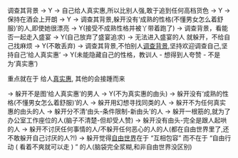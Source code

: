 
调查其背景 -> Y -> 自己给人真实惠,所以比别人强,敢于追到任何高档货色 -> Y -> 保持在酒会上开朗 -> Y -> 调查其背景,躲开没有‘成熟的性格(不懂男女怎么着舒服)’的人,即使她很漂亮 -> Y(接受不成熟性格并被丫带着跑了) -> 调查背景，看能否一起走入盛宴 -> Y(自己放弃了盛宴追求) -> 无法进入盛宴的人 就躲开，不给自己找麻烦 -> Y(不敢丢弃) -> 调查其背景,不怕别人[调查背景](https://www.v2ex.com/notes/28139),坚持欢迎调查自己,坚持自己‘给人真实惠’ -> Y(未能隐藏自己的性格，教训人 - 想得到人夸赞 - 不是为‘真实惠’)

重点就在于 给人[真实惠](https://github.com/7900ms/000nottheater_deserted_systemlibrary/tree/master/small), 其他的会接踵而来

-> 躲开不是图‘给人真实惠’的男人 -> Y(不为真实惠的由头) -> 躲开没有‘成熟的性格(不懂男女怎么着舒服)’的人 -> 躲开用幻想寻找同类的人 -> 躲开不为任何真实惠的由头的人 -> 躲开分不清‘由头-条件限制-新由头’的人 -> 躲开一根筋的,就为了办公室工作座位的人(脑子不清楚-但却受人赞) -> 躲开没有由头-完全是跟人起哄的人 -> 躲开不讨厌任何事情的人/不躲开任何恶心的人的人(都在自由世界里了,还不敢躲开自己讨厌的人?!) -> 躲开觉得[自由世界](https://github.com/7900ms/000nottheater_deserted_systemlibrary/blob/master/supplementary/term-心理-自由世界.md)在于 “互相包容” 而不在于 “自由行动 ( 看着不爽就可以走 ) ” 的人(脑袋完全浆糊,和非自由世界没区别)

